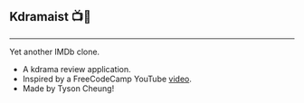 ## Kdramaist 📺🎀

---

Yet another IMDb clone.

- A kdrama review application.
- Inspired by a FreeCodeCamp YouTube [video](https://www.youtube.com/watch?v=5PdEmeopJVQ&list=WL).
- Made by Tyson Cheung!
